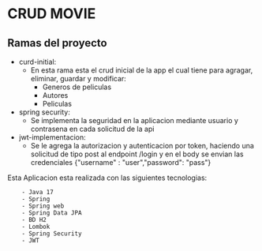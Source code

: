 # CRUD MOVIE

## Ramas del proyecto

   - curd-initial:
        - En esta rama esta el crud inicial de la app el cual tiene para agragar, eliminar, guardar y modificar: 
            - Generos de peliculas
            - Autores
            - Peliculas
   - spring security:
     - Se implementa la seguridad en la aplicacion mediante usuario y contrasena en cada solicitud de la api
   - jwt-implementacion:
     - Se le agrega la autorizacion y autenticacion por token, haciendo una solicitud de tipo post al endpoint /login y en el body se envian las credenciales {"username" : "user","password": "pass"}


Esta Aplicacion esta realizada con las siguientes tecnologias:
```
    - Java 17
    - Spring
    - Spring web
    - Spring Data JPA
    - BD H2
    - Lombok
    - Spring Security
    - JWT
```